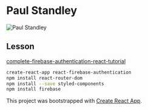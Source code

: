 # Paul Standley

![Paul Standley](http://res.cloudinary.com/pieol2/image/upload/v1516543296/profile-small.png)

## Lesson

[complete-firebase-authentication-react-tutorial](https://www.robinwieruch.de/complete-firebase-authentication-react-tutorial)

```BASH
create-react-app react-firebase-authentication
npm install react-router-dom
npm install --save styled-components
npm install firebase
```

This project was bootstrapped with [Create React App](https://github.com/facebook/create-react-app).

